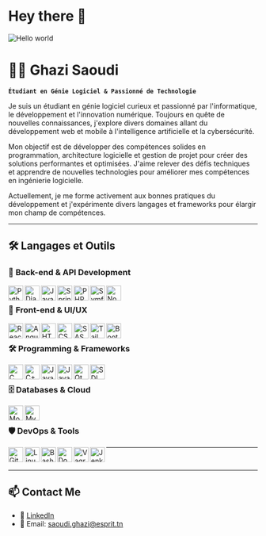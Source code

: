 # Hey there :wave:

<img src="https://raw.githubusercontent.com/sagar-viradiya/sagar-viradiya/master/resources/banner.png" alt="Hello world">



# 🏄‍♂️ Ghazi Saoudi  

**`Étudiant en Génie Logiciel & Passionné de Technologie`**  

Je suis un étudiant en génie logiciel curieux et passionné par l'informatique, le développement et l'innovation numérique. Toujours en quête de nouvelles connaissances, j'explore divers domaines allant du développement web et mobile à l'intelligence artificielle et la cybersécurité.  

Mon objectif est de développer des compétences solides en programmation, architecture logicielle et gestion de projet pour créer des solutions performantes et optimisées. J'aime relever des défis techniques et apprendre de nouvelles technologies pour améliorer mes compétences en ingénierie logicielle.  

Actuellement, je me forme activement aux bonnes pratiques du développement et j'expérimente divers langages et frameworks pour élargir mon champ de compétences.  

---


## 🛠️ Langages et Outils  

### 🚀 **Back-end & API Development**  
<img align="left" alt="Python" width="30px" src="https://cdn.jsdelivr.net/gh/devicons/devicon/icons/python/python-plain.svg" />  
<img align="left" alt="Django" width="30px" src="https://cdn.jsdelivr.net/gh/devicons/devicon/icons/django/django-plain.svg" />  
<img align="left" alt="Java" width="30px" src="https://cdn.jsdelivr.net/gh/devicons/devicon/icons/java/java-original.svg" />  
<img align="left" alt="Spring Boot" width="30px" src="https://cdn.jsdelivr.net/gh/devicons/devicon/icons/spring/spring-original.svg" />  
<img align="left" alt="PHP" width="30px" src="https://cdn.jsdelivr.net/gh/devicons/devicon/icons/php/php-original.svg" />  
<img align="left" alt="Symfony" width="30px" src="https://cdn.jsdelivr.net/gh/devicons/devicon/icons/symfony/symfony-original.svg" />  
<img align="left" alt="NodeJS" width="30px" src="https://cdn.jsdelivr.net/gh/devicons/devicon/icons/nodejs/nodejs-original.svg" />  

<br />  

### 🎨 **Front-end & UI/UX**  
<img align="left" alt="React" width="30px" src="https://cdn.jsdelivr.net/gh/devicons/devicon/icons/react/react-original.svg" />  
<img align="left" alt="Angular" width="30px" src="https://cdn.jsdelivr.net/gh/devicons/devicon/icons/angularjs/angularjs-original.svg" />  
<img align="left" alt="HTML" width="30px" src="https://cdn.jsdelivr.net/gh/devicons/devicon/icons/html5/html5-original.svg" />  
<img align="left" alt="CSS" width="30px" src="https://cdn.jsdelivr.net/gh/devicons/devicon/icons/css3/css3-original.svg" />  
<img align="left" alt="SASS" width="30px" src="https://cdn.jsdelivr.net/gh/devicons/devicon/icons/sass/sass-original.svg" />  
<img align="left" alt="Tailwind CSS" width="30px" src="https://cdn.jsdelivr.net/gh/devicons/devicon/icons/tailwindcss/tailwindcss-original.svg" />  
<img align="left" alt="Bootstrap" width="30px" src="https://cdn.jsdelivr.net/gh/devicons/devicon/icons/bootstrap/bootstrap-original.svg" />  

<br />  

### 🛠️ **Programming & Frameworks**  
<img align="left" alt="C" width="30px" src="https://cdn.jsdelivr.net/gh/devicons/devicon/icons/c/c-original.svg" />  
<img align="left" alt="C++" width="30px" src="https://cdn.jsdelivr.net/gh/devicons/devicon/icons/cplusplus/cplusplus-original.svg" />  
<img align="left" alt="JavaScript" width="30px" src="https://cdn.jsdelivr.net/gh/devicons/devicon/icons/javascript/javascript-plain.svg" />  
<img align="left" alt="JavaFX" width="30px" src="https://cdn.jsdelivr.net/gh/devicons/devicon/icons/java/java-original.svg" />  
<img align="left" alt="Qt" width="30px" src="https://cdn.jsdelivr.net/gh/devicons/devicon/icons/qt/qt-original.svg" />  
<img align="left" alt="SDL" width="30px" src="https://cdn.jsdelivr.net/gh/devicons/devicon/icons/c/c-original.svg" />  

<br />  

### 🗄️ **Databases & Cloud**  
<img align="left" alt="MongoDB" width="30px" src="https://cdn.jsdelivr.net/gh/devicons/devicon/icons/mongodb/mongodb-original.svg" />  
<img align="left" alt="MySQL" width="30px" src="https://cdn.jsdelivr.net/gh/devicons/devicon/icons/mysql/mysql-original.svg" />  

<br />  

### 🛡️ **DevOps & Tools**  
<img align="left" alt="Git" width="30px" src="https://cdn.jsdelivr.net/gh/devicons/devicon/icons/git/git-original.svg" />  
<img align="left" alt="Linux" width="30px" src="https://cdn.jsdelivr.net/gh/devicons/devicon/icons/linux/linux-original.svg" />  
<img align="left" alt="Bash" width="30px" src="https://cdn.jsdelivr.net/gh/devicons/devicon/icons/bash/bash-original.svg" />  
<img align="left" alt="Docker" width="30px" src="https://cdn.jsdelivr.net/gh/devicons/devicon/icons/docker/docker-original.svg" />  
<img align="left" alt="Vagrant" width="30px" src="https://cdn.jsdelivr.net/gh/devicons/devicon/icons/vagrant/vagrant-original.svg" />  
<img align="left" alt="Jenkins" width="30px" src="https://cdn.jsdelivr.net/gh/devicons/devicon/icons/jenkins/jenkins-original.svg" />  

---

<br />  

---
## 📫 Contact Me
- 🔗 [LinkedIn](https://www.linkedin.com/in/ghazi-saoudi-5b6086271/)
- 📧 Email: saoudi.ghazi@esprit.tn


